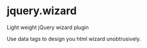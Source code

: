 jquery.wizard
=============

Light weight jQuery wizard plugin

Use data tags to design you html wizard unobtrusively.
